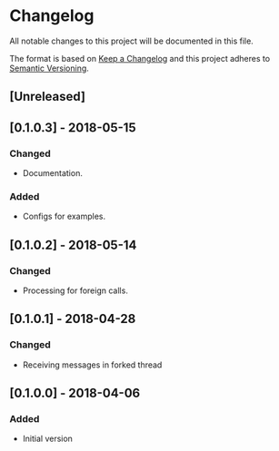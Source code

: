 # Changelog
All notable changes to this project will be documented in this file.

The format is based on [Keep a Changelog](http://keepachangelog.com/en/1.0.0/)
and this project adheres to [Semantic Versioning](http://semver.org/spec/v2.0.0.html).

## [Unreleased]

## [0.1.0.3] - 2018-05-15
### Changed
- Documentation.
### Added
- Configs for examples.

## [0.1.0.2] - 2018-05-14
### Changed
- Processing for foreign calls.

## [0.1.0.1] - 2018-04-28
### Changed
- Receiving messages in forked thread

## [0.1.0.0] - 2018-04-06
### Added
- Initial version
